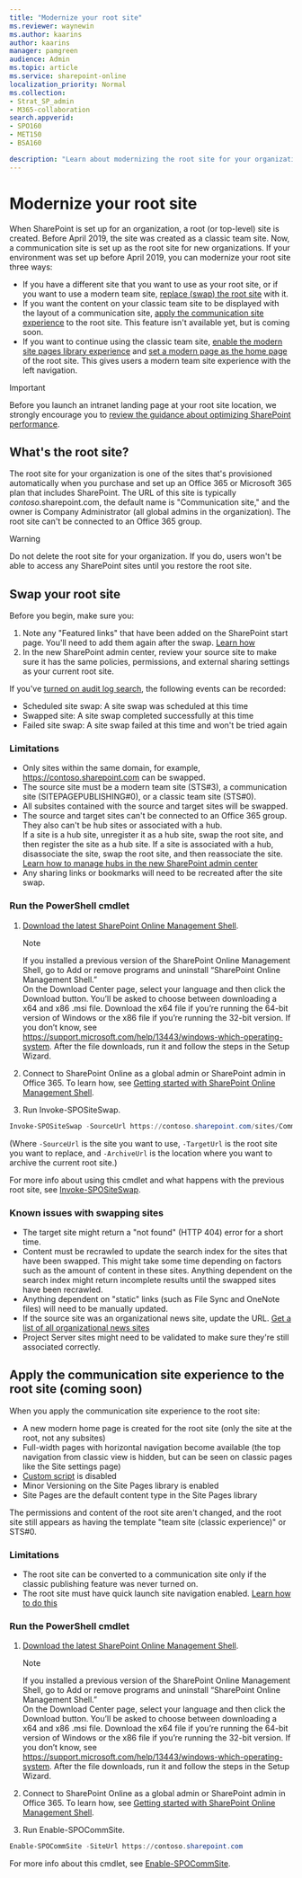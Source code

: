 ```yaml
---
title: "Modernize your root site"
ms.reviewer: waynewin
ms.author: kaarins
author: kaarins
manager: pamgreen
audience: Admin
ms.topic: article
ms.service: sharepoint-online
localization_priority: Normal
ms.collection:  
- Strat_SP_admin
- M365-collaboration
search.appverid:
- SPO160
- MET150
- BSA160

description: "Learn about modernizing the root site for your organization."
---
```


# Modernize your root site
  
When SharePoint is set up for an organization, a root (or top-level) site is created. Before April 2019, the site was created as a classic team site. Now, a communication site is set up as the root site for new organizations. If your environment was set up before April 2019, you can modernize your root site three ways:

- If you have a different site that you want to use as your root site, or if you want to use a modern team site, [replace (swap) the root site](#swap-your-root-site) with it.
- If you want the content on your classic team site to be displayed with the layout of a communication site, [apply the communication site experience](#apply-the-communication-site-experience-to-the-root-site-coming-soon) to the root site. This feature isn't available yet, but is coming soon.
- If you want to continue using the classic team site, [enable the modern site pages library experience](/sharepoint/dev/transform/modernize-userinterface-lists-and-libraries) and [set a modern page as the home page](/sharepoint/dev/transform/modernize-userinterface-site-pages) of the root site. This gives users a modern team site experience with the left navigation.

> [!IMPORTANT]
> Before you launch an intranet landing page at your root site location, we strongly encourage you to [review the guidance about optimizing SharePoint performance](/office365/enterprise/tune-sharepoint-online-performance).

## What's the root site?

The root site for your organization is one of the sites that's provisioned automatically when you purchase and set up an Office 365 or Microsoft 365 plan that includes SharePoint. The URL of this site is typically *contoso*.sharepoint.com, the default name is "Communication site," and the owner is Company Administrator (all global admins in the organization). The root site can't be connected to an Office 365 group. 

> [!WARNING]
> Do not delete the root site for your organization. If you do, users won't be able to access any SharePoint sites until you restore the root site. 

## Swap your root site

Before you begin, make sure you:

1. Note any "Featured links" that have been added on the SharePoint start page. You'll need to add them again after the swap. [Learn how](change-links-list-on-sharepoint-home-page.md)
2. In the new SharePoint admin center, review your source site to make sure it has the same policies, permissions, and external sharing settings as your current root site.

If you've [turned on audit log search](/office365/securitycompliance/turn-audit-log-search-on-or-off), the following events can be recorded:

- Scheduled site swap: A site swap was scheduled at this time
- Swapped site: A site swap completed successfully at this time
- Failed site swap: A site swap failed at this time and won't be tried again
 
### Limitations

- Only sites within the same domain, for example, https://contoso.sharepoint.com can be swapped.
- The source site must be a modern team site (STS#3), a communication site (SITEPAGEPUBLISHING#0), or a classic team site (STS#0).
- All subsites contained with the source and target sites will be swapped.
- The source and target sites can't be connected to an Office 365 group. They also can't be hub sites or associated with a hub.<br>If a site is a hub site, unregister it as a hub site, swap the root site, and then register the site as a hub site. If a site is associated with a hub, disassociate the site, swap the root site, and then reassociate the site. [Learn how to manage hubs in the new SharePoint admin center](manage-sites-in-new-admin-center.md#change-a-sites-hub-site-association)
- Any sharing links or bookmarks will need to be recreated after the site swap.
  
### Run the PowerShell cmdlet

1. [Download the latest SharePoint Online Management Shell](https://go.microsoft.com/fwlink/p/?LinkId=255251).

    > [!NOTE]
    > If you installed a previous version of the SharePoint Online Management Shell, go to Add or remove programs and uninstall “SharePoint Online Management Shell.” <br>On the Download Center page, select your language and then click the Download button. You’ll be asked to choose between downloading a x64 and x86 .msi file. Download the x64 file if you’re running the 64-bit version of Windows or the x86 file if you’re running the 32-bit version. If you don’t know, see https://support.microsoft.com/help/13443/windows-which-operating-system. After the file downloads, run it and follow the steps in the Setup Wizard. 
    
2. Connect to SharePoint Online as a global admin or SharePoint admin in Office 365. To learn how, see [Getting started with SharePoint Online Management Shell](/powershell/sharepoint/sharepoint-online/connect-sharepoint-online).
    
3. Run Invoke-SPOSiteSwap.

```PowerShell
Invoke-SPOSiteSwap -SourceUrl https://contoso.sharepoint.com/sites/CommunicationSite -TargetUrl https://contoso.sharepoint.com -ArchiveUrl https://contoso.sharepoint.com/sites/Archive
```

(Where `-SourceUrl` is the site you want to use, `-TargetUrl` is the root site you want to replace, and `-ArchiveUrl` is the location where you want to archive the current root site.)

For more info about using this cmdlet and what happens with the previous root site, see [Invoke-SPOSiteSwap](/powershell/module/sharepoint-online/invoke-spositeswap).

### Known issues with swapping sites

- The target site might return a "not found" (HTTP 404) error for a short time.
- Content must be recrawled to update the search index for the sites that have been swapped. This might take some time depending on factors such as the amount of content in these sites. Anything dependent on the search index might return incomplete results until the swapped sites have been recrawled.
- Anything dependent on "static" links (such as File Sync and OneNote files) will need to be manually updated.
- If the source site was an organizational news site, update the URL. [Get a list of all organizational news sites](/powershell/module/sharepoint-online/get-spoorgnewssite?view=sharepoint-ps)
- Project Server sites might need to be validated to make sure they're still associated correctly.

## Apply the communication site experience to the root site (coming soon)

When you apply the communication site experience to the root site:

- A new modern home page is created for the root site (only the site at the root, not any subsites)
- Full-width pages with horizontal navigation become available (the top navigation from classic view is hidden, but can be seen on classic pages like the Site settings page)
- [Custom script](allow-or-prevent-custom-script.md) is disabled
- Minor Versioning on the Site Pages library is enabled
- Site Pages are the default content type in the Site Pages library

The permissions and content of the root site aren't changed, and the root site still appears as having the template "team site (classic experience)" or STS#0.

### Limitations

- The root site can be converted to a communication site only if the classic publishing feature was never turned on. 
- The root site must have quick launch site navigation enabled. [Learn how to do this](https://support.office.com/article/c040f014-acbb-4c98-8174-48428cf02b25)


### Run the PowerShell cmdlet

1. [Download the latest SharePoint Online Management Shell](https://go.microsoft.com/fwlink/p/?LinkId=255251).

    > [!NOTE]
    > If you installed a previous version of the SharePoint Online Management Shell, go to Add or remove programs and uninstall “SharePoint Online Management Shell.” <br>On the Download Center page, select your language and then click the Download button. You’ll be asked to choose between downloading a x64 and x86 .msi file. Download the x64 file if you’re running the 64-bit version of Windows or the x86 file if you’re running the 32-bit version. If you don’t know, see https://support.microsoft.com/help/13443/windows-which-operating-system. After the file downloads, run it and follow the steps in the Setup Wizard. 
    
2. Connect to SharePoint Online as a global admin or SharePoint admin in Office 365. To learn how, see [Getting started with SharePoint Online Management Shell](/powershell/sharepoint/sharepoint-online/connect-sharepoint-online).
    
3. Run Enable-SPOCommSite.

```PowerShell
Enable-SPOCommSite -SiteUrl https://contoso.sharepoint.com
```

For more info about this cmdlet, see [Enable-SPOCommSite](/powershell/module/sharepoint-online/Enable-SPOCommSite). 
